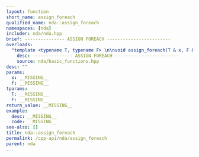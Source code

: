 ```yaml
---
layout: function
short_name: assign_foreach
qualified_name: nda::assign_foreach
namespaces: [nda]
includer: nda/nda.hpp
brief: --------------- ASSIGN FOREACH ------------------------
overloads:
  "template <typename T, typename F> \n\nvoid assign_foreach(T & x, F && f)":
    desc: --------------- ASSIGN FOREACH ------------------------
    source: nda/basic_functions.hpp
desc: ""
params:
  x: __MISSING__
  f: __MISSING__
tparams:
  T: __MISSING__
  F: __MISSING__
return_value: __MISSING__
example:
  desc: __MISSING__
  code: __MISSING__
see-also: []
title: nda::assign_foreach
permalink: /cpp-api/nda/assign_foreach
parent: nda
...
```


